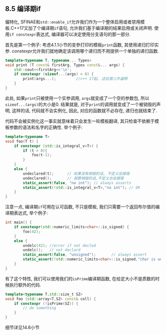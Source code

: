 ## 8.5 编译期if



偏特化, SFINAE和`std::enable_if`允许我们作为一个整体启用或者禁用模板.C++17又加了个编译期`if`语句, 允许我们基于编译期的结果启用或关闭声明. 使用`if constexpr`表达式, 编译器可以决定使用分支语句的那一部分.

首先是第一个例子: 考虑4.1.1小节的变參打印的模板`print`函数, 其使用递归打印实参. *constexpr*允许我们就地确定该调用哪个递归而不用提供一个单独的递归函数.

```cpp
template<typename T, typename... Types>
void print (T const& firstArg, Types const&... args) {
    std::cout<<firstArg<<'\n';
    if constexpr (sizeof...(args) > 0) {
        print(args...);			//c++ 17起, 这玩意儿牛逼啊
    }
}
```

此处, 如果`print`只被使用一个实参调用, `args`就变成了一个空的参数包, 所以`sizeof...(args)`的大小是0. 结果就是, 对于`print`的调用就变成了一个被销毁的声明, 这样的话, 代码就不会实例化, 因此, 对应的函数就不必存在, 递归也就结束了.

代码不会被实例化这一事实就意味着只会发生一轮模板翻译, 其只检查不依赖于模板参数的语法和名字的正确性. 举个例子:

```cpp
template<typename T>
void foo(T t) {
    if constexpr (std::is_integral_v<T>) {
        if (t > 0){
            foo(t-1);
        }
    }
    else {
        undeclared(t);		// 如果没有销毁的话, 不定义会报错
        undeclared();		// 就算销毁的话,不定义也会报错
        static_assert(false, "no int");	// always asserts
        static_assert(!std::is_integral_v<T>,"no int");	// OK
    }
}
```

注意一点, 编译期`if`可用在认可函数, 不只是模板, 我们只需要一个返回布尔值的编译期表达式, 举个例子:

```cpp
int main() {
    if constexpr(std::numeric_limits<char>::is_signed) {
        foo(42);
    }
    else {
        undelc(42);	//error if not decled
        undelc();	// not declard
        static_assert(false, "unsigned");		// always assert
        static_assert(!std::numeric_limits<char>::is_signed,"char is unsigned");
    }
}
```

有了这个特性, 我们可以使用我们的`isPrime`编译期函数, 在给定大小不是质数的时候执行额外的代码.

```cpp
template<typename T,std::size_t SZ>
void foo (std::array<T,SZ> const& coll) {
    if constexpr (!isPrime(SZ)) {
        // do something
    }
}
```

细节详见14.6小节
